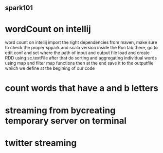 ## spark101
# wordCount on intellij
word count on intellij
import the right dependencies from maven, make sure to check the proper sppark and scala version
inside the Run tab there, go to edit conf and set where the path of input and output file
load and create RDD using sc.textFile
after that do sorting and aggregating individual words using map and filter map functions
then at the end save it to the outputfile whiich we define at the begining of our code
# count words that have a and b letters


# streaming from bycreating temporary server on terminal


# twitter streaming


